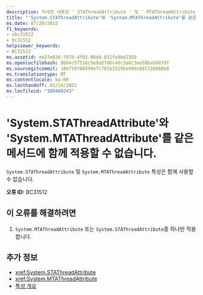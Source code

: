 ```yaml
---
description: 자세한 내용은 ' STAThreadAttribute ' 및 ' MTAThreadAttribute '를 동일한 메서드에 적용할 수 없습니다.
title: "'System.STAThreadAttribute'와 'System.MTAThreadAttribute'를 같은 메서드에 함께 적용할 수 없습니다."
ms.date: 07/20/2015
f1_keywords:
- vbc31512
- bc31512
helpviewer_keywords:
- BC31512
ms.assetid: ee27e834-707d-4f02-86d4-831fa9bd2359
ms.openlocfilehash: 8604c5751bc5e9a57d6c48c3a6c3ee58ba5687df
ms.sourcegitcommit: 10e719780594efc781b15295e499c66f316068b8
ms.translationtype: MT
ms.contentlocale: ko-KR
ms.lasthandoff: 02/14/2021
ms.locfileid: "100460243"
---
```

# <a name="systemstathreadattribute-and-systemmtathreadattribute-cannot-both-be-applied-to-the-same-method"></a>'System.STAThreadAttribute'와 'System.MTAThreadAttribute'를 같은 메서드에 함께 적용할 수 없습니다.

`System.STAThreadAttribute` 및 `System.MTAThreadAttribute` 특성은 함께 사용할 수 없습니다.  
  
 **오류 ID:** BC31512  
  
## <a name="to-correct-this-error"></a>이 오류를 해결하려면  
  
1. `System.MTAThreadAttribute` 또는 `System.STAThreadAttribute`중 하나만 적용합니다.  
  
## <a name="see-also"></a>추가 정보

- <xref:System.STAThreadAttribute>
- <xref:System.MTAThreadAttribute>
- [특성 개요](../programming-guide/concepts/attributes/index.md)
